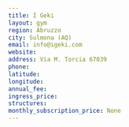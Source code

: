 ```yaml
---
title: I Geki
layout: gym
region: Abruzzo
city: Sulmona (AQ)
email: info@igeki.com
website: 
address: Via M. Torcia 67039
phone: 
latitude: 
longitude: 
annual_fee: 
ingress_price: 
structures: 
monthly_subscription_price: None
---
```


